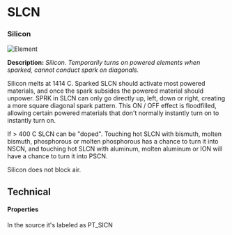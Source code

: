 # SLCN
### Silicon

![Element](https://i.imgur.com/UowBPvp.gif)

**Description:**  *Silicon. Temporarily turns on powered elements when sparked, cannot conduct spark on diagonals.*

Silicon melts at 1414 C. Sparked SLCN should activate most powered materials, and once the spark subsides the powered material should unpower. SPRK in SLCN can only go directly up, left, down or right, creating a more square diagonal spark pattern. This ON / OFF effect is floodfilled, allowing certain powered materials that don't normally instantly turn on to instantly turn on.

If > 400 C SLCN can be "doped". Touching hot SLCN with bismuth, molten bismuth, phosphorous or molten phosphorous has a chance to turn it into NSCN, and touching hot SLCN with aluminum, molten aluminum or ION will have a chance to turn it into PSCN.

Silicon does not block air.

## Technical
#### Properties
In the source it's labeled as PT_SICN